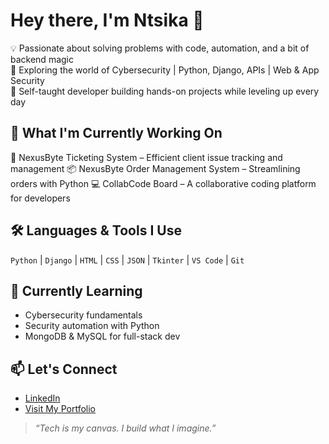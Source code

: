 # Hey there, I'm Ntsika 👋

💡 Passionate about solving problems with code, automation, and a bit of backend magic  
🔐 Exploring the world of Cybersecurity | Python, Django, APIs | Web & App Security  
🎯 Self-taught developer building hands-on projects while leveling up every day

## 🔭 What I'm Currently Working On
🎫 NexusByte Ticketing System – Efficient client issue tracking and management
📦 NexusByte Order Management System – Streamlining orders with Python
💻 CollabCode Board – A collaborative coding platform for developers

## 🛠️ Languages & Tools I Use
`Python` | `Django` | `HTML` | `CSS` | `JSON` | `Tkinter` | `VS Code` | `Git`

## 🌱 Currently Learning
- Cybersecurity fundamentals
- Security automation with Python
- MongoDB & MySQL for full-stack dev

## 📫 Let's Connect
- [LinkedIn](https://linkedin.com/in/your-link)
- [Visit My Portfolio](https://portfolio.ntsikatech.co.za)

> *“Tech is my canvas. I build what I imagine.”*
